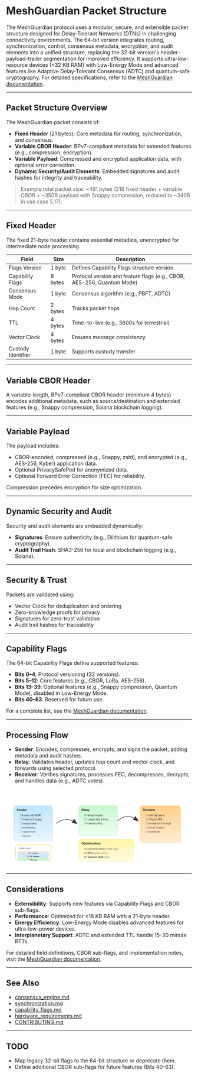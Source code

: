 # MeshGuardian Packet Structure

The MeshGuardian protocol uses a modular, secure, and extensible packet structure designed for Delay-Tolerant Networks (DTNs) in challenging connectivity environments. The 64-bit version integrates routing, synchronization, control, consensus metadata, encryption, and audit elements into a unified structure, replacing the 32-bit version's header-payload-trailer segmentation for improved efficiency. It supports ultra-low-resource devices (<32 KB RAM) with Low-Energy Mode and advanced features like Adaptive Delay-Tolerant Consensus (ADTC) and quantum-safe cryptography. For detailed specifications, refer to the [MeshGuardian documentation](https://meshguardian.org/docs).

---

## Packet Structure Overview

The MeshGuardian packet consists of:
- **Fixed Header** (21 bytes): Core metadata for routing, synchronization, and consensus.
- **Variable CBOR Header**: BPv7-compliant metadata for extended features (e.g., compression, encryption).
- **Variable Payload**: Compressed and encrypted application data, with optional error correction.
- **Dynamic Security/Audit Elements**: Embedded signatures and audit hashes for integrity and traceability.

> Example total packet size: ~491 bytes (21B fixed header + variable CBOR + ~350B payload with Snappy compression, reduced to ~340B in use case 5.17).

---

## Fixed Header

The fixed 21-byte header contains essential metadata, unencrypted for intermediate node processing.

| Field            | Size    | Description |
|------------------|---------|-------------|
| Flags Version    | 1 byte  | Defines Capability Flags structure version |
| Capability Flags | 8 bytes | Protocol version and feature flags (e.g., CBOR, AES-256, Quantum Mode) |
| Consensus Mode   | 1 byte  | Consensus algorithm (e.g., PBFT, ADTC) |
| Hop Count        | 2 bytes | Tracks packet hops |
| TTL              | 4 bytes | Time-to-live (e.g., 3600s for terrestrial) |
| Vector Clock     | 4 bytes | Ensures message consistency |
| Custody Identifier | 1 byte | Supports custody transfer |

---

## Variable CBOR Header

A variable-length, BPv7-compliant CBOR header (minimum 4 bytes) encodes additional metadata, such as source/destination and extended features (e.g., Snappy compression, Solana blockchain logging).

---

## Variable Payload

The payload includes:
- CBOR-encoded, compressed (e.g., Snappy, zstd), and encrypted (e.g., AES-256, Kyber) application data.
- Optional PrivacySafePod for anonymized data.
- Optional Forward Error Correction (FEC) for reliability.

Compression precedes encryption for size optimization.

---

## Dynamic Security and Audit

Security and audit elements are embedded dynamically:
- **Signatures**: Ensure authenticity (e.g., Dilithium for quantum-safe cryptography).
- **Audit Trail Hash**: SHA3-256 for local and blockchain logging (e.g., Solana).

---

## Security & Trust

Packets are validated using:
- Vector Clock for deduplication and ordering
- Zero-knowledge proofs for privacy
- Signatures for zero-trust validation
- Audit trail hashes for traceability

---

## Capability Flags

The 64-bit Capability Flags define supported features:
- **Bits 0–4**: Protocol versioning (32 versions).
- **Bits 5–12**: Core features (e.g., CBOR, LoRa, AES-256).
- **Bits 13–39**: Optional features (e.g., Snappy compression, Quantum Mode), disabled in Low-Energy Mode.
- **Bits 40–63**: Reserved for future use.

For a complete list, see the [MeshGuardian documentation](https://meshguardian.org/docs).

---

## Processing Flow

- **Sender**: Encodes, compresses, encrypts, and signs the packet, adding metadata and audit hashes.
- **Relay**: Validates header, updates hop count and vector clock, and forwards using selected protocol.
- **Receiver**: Verifies signatures, processes FEC, decompresses, decrypts, and handles data (e.g., ADTC votes).

![Processing Flow](/docs/assets/processing-flow.webp)

---

## Considerations

- **Extensibility**: Supports new features via Capability Flags and CBOR sub-flags.
- **Performance**: Optimized for <16 KB RAM with a 21-byte header.
- **Energy Efficiency**: Low-Energy Mode disables advanced features for ultra-low-power devices.
- **Interplanetary Support**: ADTC and extended TTL handle 15–30 minute RTTs.

For detailed field definitions, CBOR sub-flags, and implementation notes, visit the [MeshGuardian documentation](https://meshguardian.org/docs).

---

## See Also

- [consensus_engine.md](./consensus_engine.md)
- [synchronization.md](./synchronization.md)
- [capability_flags.md](./capability_flags.md)
- [hardware_requirements.md](./hardware_requirements.md)
- [CONTRIBUTING.md](./CONTRIBUTING.md)

---

## TODO
- Map legacy 32-bit flags to the 64-bit structure or deprecate them.
- Define additional CBOR sub-flags for future features (Bits 40–63).
